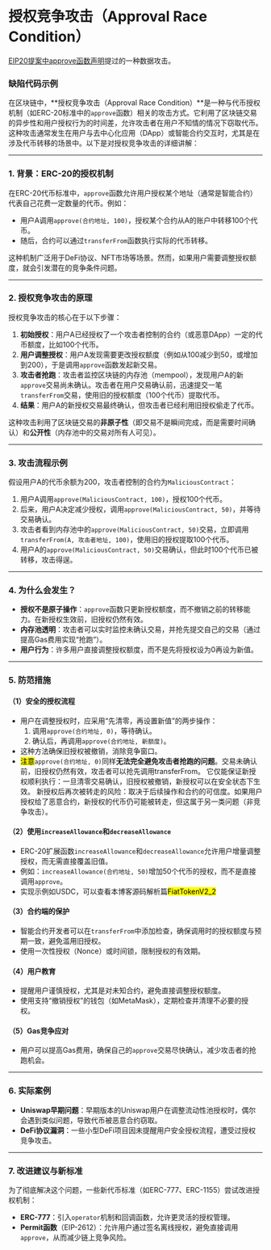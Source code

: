 # 授权竞争攻击（Approval Race Condition）

[EIP20提案中approve函数声明](https://github.com/ethereum/ercs/blob/master/ERCS/erc-20.md#approve)提过的一种数据攻击。

### 缺陷代码示例

在区块链中，**授权竞争攻击（Approval Race Condition）**是一种与代币授权机制（如ERC-20标准中的`approve`函数）相关的攻击方式。它利用了区块链交易的异步性和用户授权行为的时间差，允许攻击者在用户不知情的情况下窃取代币。这种攻击通常发生在用户与去中心化应用（DApp）或智能合约交互时，尤其是在涉及代币转移的场景中。以下是对授权竞争攻击的详细讲解：

---

### 1. **背景：ERC-20的授权机制**
在ERC-20代币标准中，`approve`函数允许用户授权某个地址（通常是智能合约）代表自己花费一定数量的代币。例如：
- 用户A调用`approve(合约地址, 100)`，授权某个合约从A的账户中转移100个代币。
- 随后，合约可以通过`transferFrom`函数执行实际的代币转移。

这种机制广泛用于DeFi协议、NFT市场等场景。然而，如果用户需要调整授权额度，就会引发潜在的竞争条件问题。

---

### 2. **授权竞争攻击的原理**
授权竞争攻击的核心在于以下步骤：
1. **初始授权**：用户A已经授权了一个攻击者控制的合约（或恶意DApp）一定的代币额度，比如100个代币。
2. **用户调整授权**：用户A发现需要更改授权额度（例如从100减少到50，或增加到200），于是调用`approve`函数发起新交易。
3. **攻击者抢跑**：攻击者监控区块链的内存池（mempool），发现用户A的新`approve`交易尚未确认。攻击者在用户交易确认前，迅速提交一笔`transferFrom`交易，使用旧的授权额度（100个代币）提取代币。
4. **结果**：用户A的新授权交易最终确认，但攻击者已经利用旧授权偷走了代币。

这种攻击利用了区块链交易的**非原子性**（即交易不是瞬间完成，而是需要时间确认）和**公开性**（内存池中的交易对所有人可见）。

---

### 3. **攻击流程示例**
假设用户A的代币余额为200，攻击者控制的合约为`MaliciousContract`：
1. 用户A调用`approve(MaliciousContract, 100)`，授权100个代币。
2. 后来，用户A决定减少授权，调用`approve(MaliciousContract, 50)`，并等待交易确认。
3. 攻击者看到内存池中的`approve(MaliciousContract, 50)`交易，立即调用`transferFrom(A, 攻击者地址, 100)`，使用旧的授权提取100个代币。
4. 用户A的`approve(MaliciousContract, 50)`交易确认，但此时100个代币已被转移，攻击得逞。

---

### 4. **为什么会发生？**
- **授权不是原子操作**：`approve`函数只更新授权额度，而不撤销之前的转移能力。在新授权生效前，旧授权仍然有效。
- **内存池透明**：攻击者可以实时监控未确认交易，并抢先提交自己的交易（通过提高Gas费用实现“抢跑”）。
- **用户行为**：许多用户直接调整授权额度，而不是先将授权设为0再设为新值。

---

### 5. **防范措施**
#### （1）**安全的授权流程**
- 用户在调整授权时，应采用“先清零，再设置新值”的两步操作：
  1. 调用`approve(合约地址, 0)`，等待确认。
  2. 确认后，再调用`approve(合约地址, 新额度)`。
- 这种方法确保旧授权被撤销，消除竞争窗口。
- <mark>注意</mark>`approve(合约地址, 0)`同样<b>无法完全避免攻击者抢跑的问题</b>。交易未确认前，旧授权仍然有效，攻击者可以抢先调用transferFrom。
它仅能保证新授权顺利执行：一旦清零交易确认，旧授权被撤销，新授权可以在安全状态下生效。
新授权后再次被转走的风险：取决于后续操作和合约的可信度。如果用户授权给了恶意合约，新授权的代币仍可能被转走，但这属于另一类问题（非竞争攻击）。

#### （2）**使用`increaseAllowance`和`decreaseAllowance`**
- ERC-20扩展函数`increaseAllowance`和`decreaseAllowance`允许用户增量调整授权，而无需直接覆盖旧值。
- 例如：`increaseAllowance(合约地址, 50)`增加50个代币的授权，而不是直接调用`approve`。
- 实现示例如USDC，可以查看本博客源码解析篇<mark>FiatTokenV2_2</mark>

#### （3）**合约端的保护**
- 智能合约开发者可以在`transferFrom`中添加检查，确保调用时的授权额度与预期一致，避免滥用旧授权。
- 使用一次性授权（Nonce）或时间锁，限制授权的有效期。

#### （4）**用户教育**
- 提醒用户谨慎授权，尤其是对未知合约，避免直接调整授权额度。
- 使用支持“撤销授权”的钱包（如MetaMask），定期检查并清理不必要的授权。

#### （5）**Gas竞争应对**
- 用户可以提高Gas费用，确保自己的`approve`交易尽快确认，减少攻击者的抢跑机会。

---

### 6. **实际案例**
- **Uniswap早期问题**：早期版本的Uniswap用户在调整流动性池授权时，偶尔会遇到类似问题，导致代币被恶意合约窃取。
- **DeFi协议漏洞**：一些小型DeFi项目因未提醒用户安全授权流程，遭受过授权竞争攻击。

---

### 7. **改进建议与新标准**
为了彻底解决这个问题，一些新代币标准（如ERC-777、ERC-1155）尝试改进授权机制：
- **ERC-777**：引入`operator`机制和回调函数，允许更灵活的授权管理。
- **Permit函数**（EIP-2612）：允许用户通过签名离线授权，避免直接调用`approve`，从而减少链上竞争风险。

